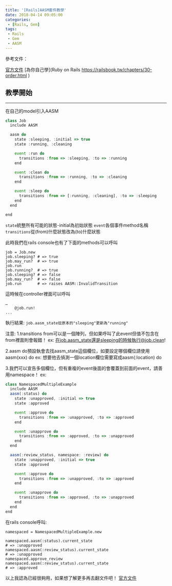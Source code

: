 ```yaml
---
title: '[Rails]AASM套件教學'
date: 2018-04-14 09:05:00
categories:
 - [Rails, Gem]
tags:
 - Rails
 - Gem
 - AASM
---
```

參考文件：

[官方文件](https://github.com/aasm/aasm)
[為你自己學](Ruby on Rails https://railsbook.tw/chapters/30-order.html )

## 教學開始
---
在自己的model引入AASM
``` javascript
class Job
  include AASM

  aasm do
    state :sleeping, :initial => true
    state :running, :cleaning

    event :run do
      transitions :from => :sleeping, :to => :running
    end

    event :clean do
      transitions :from => :running, :to => :cleaning
    end

    event :sleep do
      transitions :from => [:running, :cleaning], :to => :sleeping
    end
  end

end
```
`state`統整所有可能的狀態-initial為初始狀態
`event`各個事件method名稱
`transitions`從(from)什麼狀態改為(to)什麼狀態

此時我們在rails console也有了下面的methods可以呼叫
```
job = Job.new
job.sleeping? # => true
job.may_run?  # => true
job.run
job.running?  # => true
job.sleeping? # => false
job.may_run?  # => false
job.run       # => raises AASM::InvalidTransition
```

這時候在controller裡面可以呼叫
```
…
    @job.run!
...
```
執行結果:
`job.aasm_state從原本的"sleeping"更新為"running"`

注意:
1.transitions from可以是一個陣列，但如果呼叫了此event但值不包含在from裡面則會報錯！
ex:
在job.aasm_state還是sleeping的時候執行@job.clean!

2.aasm do預設執會去找aasm_state這個欄位，如要設定哪個欄位請使用aasm(xxx) do
ex:
想要他去偵測一個location欄位需要寫成aasm(:location) do

3.我們可以宣告多個欄位，但有重複的event後面的會覆蓋到前面的event，請善用namespace！
ex:
``` javascript
class NamespacedMultipleExample
  include AASM
  aasm(:status) do
    state :unapproved, :initial => true
    state :approved

    event :approve do
      transitions :from => :unapproved, :to => :approved
    end

    event :unapprove do
      transitions :from => :approved, :to => :unapproved
    end
  end

  aasm(:review_status, namespace: :review) do
    state :unapproved, :initial => true
    state :approved

    event :approve do
      transitions :from => :unapproved, :to => :approved
    end

    event :unapprove do
      transitions :from => :approved, :to => :unapproved
    end
  end
end
```
在rails console呼叫:
```
namespaced = NamespacedMultipleExample.new

namespaced.aasm(:status).current_state
# => :unapproved
namespaced.aasm(:review_status).current_state
# => :unapproved
namespaced.approve_review
namespaced.aasm(:review_status).current_state
# => :approved
```

以上我認為已經很夠用，如果想了解更多再去翻文件吧！
[官方文件](https://github.com/aasm/aasm)
